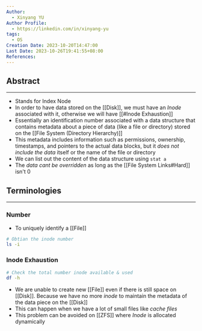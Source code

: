 ```yaml
---
Author:
  - Xinyang YU
Author Profile:
  - https://linkedin.com/in/xinyang-yu
tags:
  - OS
Creation Date: 2023-10-20T14:47:00
Last Date: 2023-10-26T19:41:55+08:00
References:
---
```

## Abstract
---
- Stands for Index Node
- In order to have data stored on the [[Disk]], we must have an *Inode* associated with it, otherwise we will have [[#Inode Exhaustion]]
- Essentially an identification number associated with a data structure that contains metadata about a piece of data (like a file or directory) stored on the [[File System (Directory Hierarchy)]]
- This metadata includes information such as permissions, ownership, timestamps, and pointers to the actual data blocks, but it *does not include the data* itself or the name of the file or directory
- We can list out the content of the data structure using `stat a`
- The *data cant be overridden* as long as the [[File System Links#Hard]] isn't 0


## Terminologies
---
### Number
- To uniquely identify a [[File]]
```bash
# Obtian the inode number
ls -i
```
### Inode Exhaustion 
```bash
# Check the total number inode available & used
df -h
```
- We are unable to create new [[File]] even if there is still space on [[Disk]]. Because we have no more *inode* to maintain the metadata of the data piece on the [[Disk]]
- This can happen when we have a lot of small files like *cache files*
- This problem can be avoided on [[ZFS]] where *Inode* is allocated dynamically